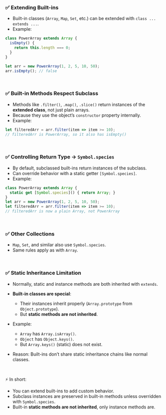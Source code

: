 

### ✅ Extending Built-ins

* Built-in classes (`Array`, `Map`, `Set`, etc.) can be extended with `class ... extends ...`.
* Example:

```js
class PowerArray extends Array {
  isEmpty() {
    return this.length === 0;
  }
}

let arr = new PowerArray(1, 2, 5, 10, 50);
arr.isEmpty(); // false
```

<br>

### ✅ Built-in Methods Respect Subclass

* Methods like `.filter()`, `.map()`, `.slice()` return instances of the **extended class**, not just plain arrays.
* Because they use the object’s `constructor` property internally.
* Example:

```js
let filteredArr = arr.filter(item => item >= 10);
// filteredArr is PowerArray, so it also has isEmpty()
```

<br>

### ✅ Controlling Return Type → `Symbol.species`

* By default, subclassed built-ins return instances of the subclass.
* Can override behavior with a static getter `[Symbol.species]`.
* Example:

```js
class PowerArray extends Array {
  static get [Symbol.species]() { return Array; }
}
let arr = new PowerArray(1, 2, 5, 10, 50);
let filteredArr = arr.filter(item => item >= 10);
// filteredArr is now a plain Array, not PowerArray
```

<br>

### ✅ Other Collections

* `Map`, `Set`, and similar also use `Symbol.species`.
* Same rules apply as with `Array`.

<br>

### ✅ Static Inheritance Limitation

* Normally, static and instance methods are both inherited with `extends`.
* **Built-in classes are special**:

  * Their instances inherit properly (`Array.prototype` from `Object.prototype`).
  * But **static methods are not inherited**.
* Example:

  * `Array` has `Array.isArray()`.
  * `Object` has `Object.keys()`.
  * But `Array.keys()` (static) does not exist.
* Reason: Built-ins don’t share static inheritance chains like normal classes.

<br>

⚡ In short:

* You can extend built-ins to add custom behavior.
* Subclass instances are preserved in built-in methods unless overridden with `Symbol.species`.
* Built-in **static methods are not inherited**, only instance methods are.
